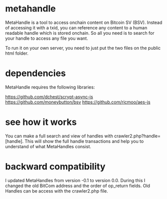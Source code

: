 # metahandle

MetaHandle is a tool to access onchain content on Bitcoin SV (BSV). Instead of accessing it with a txid, you can reference any content to a human readable handle which is stored onchain. So all you need is to search for your handle to access any file you want.

To run it on your own server, you need to just put the two files on the public html folder.

# dependencies

MetaHandle requires the following libraries:

https://github.com/dchest/scrypt-async-js
https://github.com/moneybutton/bsv
https://github.com/ricmoo/aes-js

# see how it works

You can make a full search and view of handles with crawler2.php?handle=[handle]. This will show the full handle transactions and help you to understand of what MetaHandles consist.

# backward compatibility

I updated MetaHandles from version -0.1 to version 0.0. During this I changed the old BitCom address and the order of op_return fields. Old Handles can be access with the crawler2.php file.
